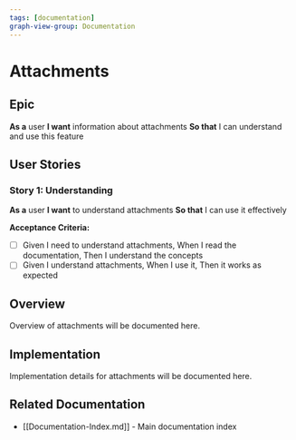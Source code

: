 ```yaml
---
tags: [documentation]
graph-view-group: Documentation
---
```


# Attachments

## Epic
**As a** user
**I want** information about attachments
**So that** I can understand and use this feature

## User Stories

### Story 1: Understanding
**As a** user
**I want** to understand attachments
**So that** I can use it effectively

**Acceptance Criteria:**
- [ ] Given I need to understand attachments, When I read the documentation, Then I understand the concepts
- [ ] Given I understand attachments, When I use it, Then it works as expected

## Overview

Overview of attachments will be documented here.

## Implementation

Implementation details for attachments will be documented here.

## Related Documentation
- [[Documentation-Index.md]] - Main documentation index
